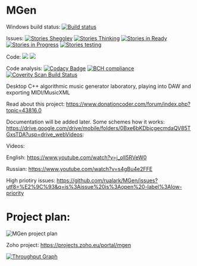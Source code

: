 # MGen
Windows build status: [![Build status](https://ci.appveyor.com/api/projects/status/55ruiwxsc0maepvk?svg=true)](https://ci.appveyor.com/project/rualark/mgen)

Issues: [![Stories Shegolev](https://badge.waffle.io/rualark/MGen.png?label=shegolev&title=Shegolev)](http://waffle.io/rualark/MGen)
[![Stories Thinking](https://badge.waffle.io/rualark/MGen.png?label=thinking&title=Thinking)](http://waffle.io/rualark/MGen)
[![Stories in Ready](https://badge.waffle.io/rualark/MGen.png?label=ready&title=Ready)](http://waffle.io/rualark/MGen) 
[![Stories in Progress](https://badge.waffle.io/rualark/MGen.png?label=in%20progress&title=In%20progress)](http://waffle.io/rualark/MGen)
[![Stories testing](https://badge.waffle.io/rualark/MGen.png?label=testing&title=Testing)](http://waffle.io/rualark/MGen)

Code: [![](https://tokei.rs/b1/github/rualark/MGen?category=files)](https://github.com/Aaronepower/tokei)
[![](https://tokei.rs/b1/github/rualark/MGen?category=code)](https://github.com/Aaronepower/tokei)

Code analysis: [![Codacy Badge](https://api.codacy.com/project/badge/Grade/73206f26408f420bb4f89c751963aef5)](https://www.codacy.com/app/rualark/MGen?utm_source=github.com&amp;utm_medium=referral&amp;utm_content=rualark/MGen&amp;utm_campaign=Badge_Grade)
[![BCH compliance](https://bettercodehub.com/edge/badge/rualark/MGen?branch=master)](https://bettercodehub.com/)
[![Coverity Scan Build Status](https://scan.coverity.com/projects/13485/badge.svg)](https://scan.coverity.com/projects/rualark-mgen)

Desktop C++ algorithmic music generator laboratory, playing into DAW and exporting MIDI/MusicXML

Read about this project: https://www.donationcoder.com/forum/index.php?topic=43816.0

Documentation will be added later. Some schemes how it works: https://drive.google.com/drive/mobile/folders/0Bxe6bKDbjcgecmdaQV85TGxsTDA?usp=drive_webVideos:

Videos:

English: https://www.youtube.com/watch?v=j_olI5RVeW0

Russian: https://www.youtube.com/watch?v=s4gBu4e2FFE

High priotiry issues: https://github.com/rualark/MGen/issues?utf8=%E2%9C%93&q=is%3Aissue%20is%3Aopen%20-label%3Alow-priority

# Project plan:

![MGen project plan](http://i.imgur.com/mo0K2rR.png "MGen project plan")

Zoho project: https://projects.zoho.eu/portal/mgen

[![Throughput Graph](https://graphs.waffle.io/rualark/MGen/throughput.svg)](https://waffle.io/rualark/MGen/metrics/throughput)
